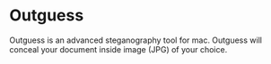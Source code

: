# Outguess

Outguess is an advanced steganography tool for mac. Outguess will conceal your document inside image (JPG) of your choice.
